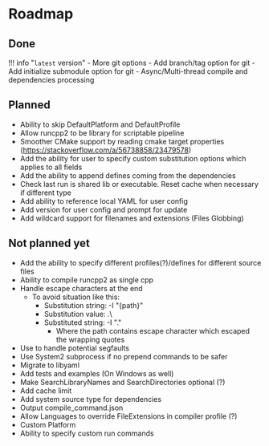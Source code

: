 # Roadmap

## Done

!!! info "`latest` version"
    - More git options
        - Add branch/tag option for git
        - Add initialize submodule option for git
    - Async/Multi-thread compile and dependencies processing


## Planned
- Ability to skip DefaultPlatform and DefaultProfile
- Allow runcpp2 to be library for scriptable pipeline
- Smoother CMake support by reading cmake target properties (https://stackoverflow.com/a/56738858/23479578)
- Add the ability for user to specify custom substitution options which applies to all fields
- Add the ability to append defines coming from the dependencies
- Check last run is shared lib or executable. Reset cache when necessary if different type
- Add ability to reference local YAML for user config
- Add version for user config and prompt for update
- Add wildcard support for filenames and extensions (Files Globbing)


## Not planned yet

- Add the ability to specify different profiles(?)/defines for different source files
- Ability to compile runcpp2 as single cpp
- Handle escape characters at the end
    - To avoid situation like this:
        - Substitution string: -I "{path}"
        - Substitution value: .\
        - Substituted string: -I ".\"
            - Where the path contains escape character which escaped the wrapping quotes
- Use <csignal> to handle potential segfaults
- Use System2 subprocess if no prepend commands to be safer
- Migrate to libyaml
- Add tests and examples (On Windows as well)
- Make SearchLibraryNames and SearchDirectories optional (?)
- Add cache limit
- Add system source type for dependencies
- Output compile_command.json
- Allow Languages to override FileExtensions in compiler profile (?)
- Custom Platform
- Ability to specify custom run commands

